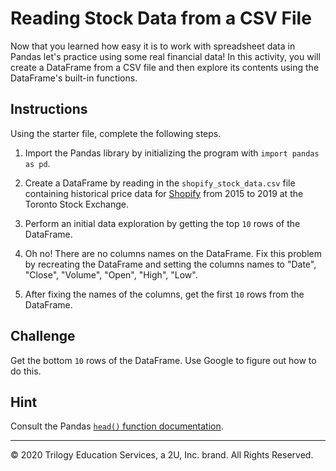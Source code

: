 # Reading Stock Data from a CSV File

Now that you learned how easy it is to work with spreadsheet data in Pandas let's practice using some real financial data! In this activity, you will create a DataFrame from a CSV file and then explore its contents using the DataFrame's built-in functions.

## Instructions

Using the starter file, complete the following steps.

1. Import the Pandas library by initializing the program with `import pandas as pd`.

2. Create a DataFrame by reading in the `shopify_stock_data.csv` file containing historical price data for [Shopify](https://www.shopify.com/) from 2015 to 2019 at the Toronto Stock Exchange.

3. Perform an initial data exploration by getting the top `10` rows of the DataFrame.

4. Oh no! There are no columns names on the DataFrame. Fix this problem by recreating the DataFrame and setting the columns names to "Date", "Close", "Volume", "Open", "High", "Low".

5. After fixing the names of the columns, get the first `10` rows from the DataFrame.

## Challenge

Get the bottom `10` rows of the DataFrame. Use Google to figure out how to do this.

## Hint

Consult the Pandas [`head()` function documentation](https://pandas.pydata.org/pandas-docs/stable/reference/api/pandas.DataFrame.head.html).

---

© 2020 Trilogy Education Services, a 2U, Inc. brand. All Rights Reserved.
